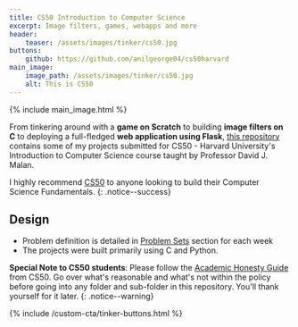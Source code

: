 ```yaml
---
title: CS50 Introduction to Computer Science
excerpt: Image filters, games, webapps and more
header:
    teaser: /assets/images/tinker/cs50.jpg
buttons:
    github: https://github.com/anilgeorge04/cs50harvard
main_image:
    image_path: /assets/images/tinker/cs50.jpg
    alt: This is CS50
---
```

{% include main_image.html %}

From tinkering around with a **game on Scratch** to building **image filters on C** to deploying a full-fledged **web application using Flask**, [this repository](https://github.com/anilgeorge04/cs50harvard) contains some of my projects submitted for CS50 - Harvard University's Introduction to Computer Science course taught by Professor David J. Malan.

I highly recommend [CS50](https://cs50.harvard.edu/) to anyone looking to build their Computer Science Fundamentals.
{: .notice--success}

## Design
- Problem definition is detailed in [Problem Sets](https://cs50.harvard.edu/x/2020/) section for each week
- The projects were built primarily using C and Python.

**Special Note to CS50 students**: Please follow the [Academic Honesty Guide](https://cs50.harvard.edu/x/2020/honesty/) from CS50. Go over what's reasonable and what's not within the policy before going into any folder and sub-folder in this repository. You'll thank yourself for it later.
{: .notice--warning}

{% include /custom-cta/tinker-buttons.html %}
